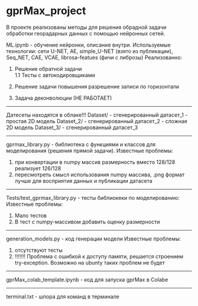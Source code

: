 # gprMax_project

В проекте реализованы методы для решения обрадной задачи обработки георадарных данных с помощью нейронных сетей.


ML.ipynb - обучение нейронки, описание внутри.
Используемые технологии: сети U-NET, AE, simple_U-NET (взято из публикации), Seq_NET, CAE, VCAE, librosa-featues (фичи с либрозы)
Реализованно:
1. Решение обратной задачи  
1.1 Тесты с автокодировщиками
2. Решение задачи повышения разрешение записи по горизонтали

3. Задача деконволюции (НЕ РАБОТАЕТ)
________________________________________________________

Датесеты находятся в облаке!!!
Dataset/ - сгенерированный датасет_1 - простая 2D модель
Dataset_2/ - сгенерированный датасет_2 - сложная 2D модель
Dataset_3/ - сгенерированный датасет_3
________________________________________________________

gprmax_library.py - библиотека с функциями и классов для моделирования (решения прямой задачи).
Известные проблемы:
1. при конвертации в numpy массив размерность вместо 128/128 реализует 126/128
2. пересмотреть смысл использования numpy массива, .png формат лучше для восприятия данных и публикации датасета
________________________________________________________
Tests/test_gprmax_library.py - тесты библиокеки по моделированию:
Известные проблемы:
1. Мало тестов
2. В тест с numpy-массивом добавить оценку размерности
________________________________________________________
generation_models.py - код генерации модели
Известные проблемы:
1. отсутствуют тесты
2. !!!!!!! Проблема с ошибкой к доступу памяти, решается строением try-exception. Возможно на ubunty таких проблем не будет
________________________________________________________
gprMax_colab_template.ipynb - код для запуска gprMax в Colabе
________________________________________________________
terminal.txt - шпора для команд в терминале




